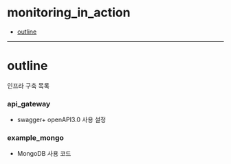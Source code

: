 # monitoring_in_action
- [outline](#outline)

---
# outline
인프라 구축 목록

### api_gateway
- swagger+ openAPI3.0 사용 설정

### example_mongo
- MongoDB 사용 코드
